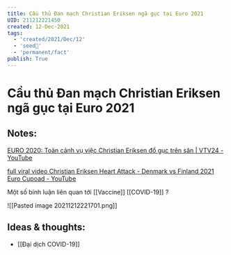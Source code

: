 ```yaml
---
title: Cầu thủ Đan mạch Christian Eriksen ngã gục tại Euro 2021
UID: 211212221450
created: 12-Dec-2021
tags:
  - 'created/2021/Dec/12'
  - 'seed🥜'
  - 'permanent/fact'
publish: True
---
```

# Cầu thủ Đan mạch Christian Eriksen ngã gục tại Euro 2021

## Notes:
[EURO 2020: Toàn cảnh vụ việc Christian Eriksen đổ gục trên sân | VTV24 - YouTube](https://www.youtube.com/watch?v=dLBDJd3K8K4)

[full viral video Christian Eriksen Heart Attack - Denmark vs Finland 2021 Euro Cupoad - YouTube](https://www.youtube.com/watch?v=XPwYJD6KNj0)

Một số bính luận liên quan tới [[Vaccine]] [[COVID-19]] ?

![[Pasted image 20211212221701.png]]

## Ideas & thoughts:
- [[Đại dịch COVID-19]]


